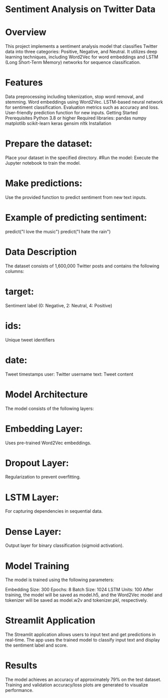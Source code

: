 # Sentiment Analysis on Twitter Data

# Overview
This project implements a sentiment analysis model that classifies Twitter data into three categories: Positive, Negative, and Neutral. It utilizes deep learning techniques, including Word2Vec for word embeddings and LSTM (Long Short-Term Memory) networks for sequence classification.

# Features
Data preprocessing including tokenization, stop word removal, and stemming.
Word embeddings using Word2Vec.
LSTM-based neural network for sentiment classification.
Evaluation metrics such as accuracy and loss.
User-friendly prediction function for new inputs.
Getting Started
Prerequisites
Python 3.8 or higher
Required libraries:
pandas
numpy
matplotlib
scikit-learn
keras
gensim
nltk
Installation
# Prepare the dataset: 
Place your dataset in the specified directory.
#Run the model: 
Execute the Jupyter notebook to train the model.
# Make predictions: 
Use the provided function to predict sentiment from new text inputs.
# Example of predicting sentiment:

predict("I love the music")
predict("I hate the rain")
# Data Description
The dataset consists of 1,600,000 Twitter posts and contains the following columns:

# target: 
Sentiment label (0: Negative, 2: Neutral, 4: Positive)
# ids: 
Unique tweet identifiers
# date: 
Tweet timestamps
user: Twitter username
text: Tweet content
# Model Architecture
The model consists of the following layers:

# Embedding Layer: 
Uses pre-trained Word2Vec embeddings.
# Dropout Layer: 
Regularization to prevent overfitting.
# LSTM Layer: 
For capturing dependencies in sequential data.
# Dense Layer: 
Output layer for binary classification (sigmoid activation).
# Model Training
The model is trained using the following parameters:

Embedding Size: 300
Epochs: 8
Batch Size: 1024
LSTM Units: 100
After training, the model will be saved as model.h5, and the Word2Vec model and tokenizer will be saved as model.w2v and tokenizer.pkl, respectively.

# Streamlit Application
The Streamlit application allows users to input text and get predictions in real-time. The app uses the trained model to classify input text and display the sentiment label and score.

# Results
The model achieves an accuracy of approximately 79% on the test dataset.
Training and validation accuracy/loss plots are generated to visualize performance.
